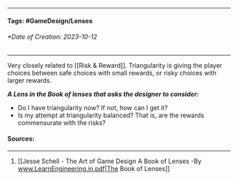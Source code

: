 __________________________________________________________________________
#### **Tags:** #GameDesign/Lenses  
###### *Date of Creation: 2023-10-12
__________________________________________________________________________

Very closely related to [[Risk & Reward]]. Triangularity is giving the player choices between safe choices with small rewards, or risky choices with larger rewards.

***A Lens in the Book of lenses that asks the designer to consider:***
- Do I have triangularity now? If not, how can I get it?
- Is my attempt at triangularity balanced? That is, are the rewards commensurate with the risks?
#### Sources:
__________________________________________________________________________
1. [[Jesse Schell - The Art of Game Design A Book of Lenses -By www.LearnEngineering.in.pdf|The Book of Lenses]]